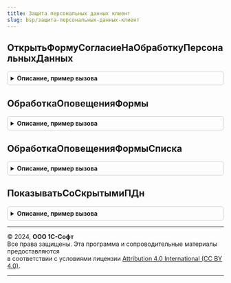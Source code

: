 ```yaml
---
title: Защита персональных данных клиент
slug: bsp/защита-персональных-данных-клиент
---
```



## ОткрытьФормуСогласиеНаОбработкуПерсональныхДанных
<details style="margin: 1em 0; padding: 0.5em; border: 1px solid #ccc; border-radius: 6px;">

<summary style="font-weight: bold; cursor: pointer;">Описание, пример вызова</summary>

```bsl

// Осуществляет переход к форме подготовки согласия на обработку персональных данных,
// используется как клиентский обработчик печати (поэтому является функцией, а не процедурой).
//
// Параметры:
//  ПараметрыПечати - Структура - параметры обработки команды печати:
//   * ОбъектыПечати - Массив           - в первом элементе ожидается субъект персональных данных;
//   * Форма         - ФормаКлиентскогоПриложения - форма, из которой выполняется печать.
//
// Возвращаемое значение:
//   Неопределено - не требуется, т.к. функция является клиентским обработчиком печати.
//
Функция ОткрытьФормуСогласиеНаОбработкуПерсональныхДанных(ПараметрыПечати) Экспорт
```

Пример вызова
```bsl
Результат = ЗащитаПерсональныхДанныхКлиент.ОткрытьФормуСогласиеНаОбработкуПерсональныхДанных(ПараметрыПечати) 
```
</details>

## ОбработкаОповещенияФормы
<details style="margin: 1em 0; padding: 0.5em; border: 1px solid #ccc; border-radius: 6px;">

<summary style="font-weight: bold; cursor: pointer;">Описание, пример вызова</summary>

```bsl

// Определяет, что указанное событие - это событие об уничтожении персональных данных субъектов
// и обновляет объект управляемой формы.
//
// Параметры:
//  Форма - ФормаКлиентскогоПриложения - форма субъекта.
//  ИмяСобытия - Строка - имя обрабатываемого события.
//
Процедура ОбработкаОповещенияФормы(Форма, ИмяСобытия) Экспорт
```

Пример вызова
```bsl
ЗащитаПерсональныхДанныхКлиент.ОбработкаОповещенияФормы(Форма, ИмяСобытия) 
```
</details>

## ОбработкаОповещенияФормыСписка
<details style="margin: 1em 0; padding: 0.5em; border: 1px solid #ccc; border-radius: 6px;">

<summary style="font-weight: bold; cursor: pointer;">Описание, пример вызова</summary>

```bsl

// Определяет, что указанное событие - это событие об уничтожении персональных данных субъектов
// и обновляет данные в таблице субъектов.
//
// Параметры:
//  СписокФормы - ТаблицаФормы - элемент формы динамического списка субъектов.
//  ИмяСобытия - Строка - имя обрабатываемого события.
//
Процедура ОбработкаОповещенияФормыСписка(СписокФормы, ИмяСобытия) Экспорт
```

Пример вызова
```bsl
ЗащитаПерсональныхДанныхКлиент.ОбработкаОповещенияФормыСписка(СписокФормы, ИмяСобытия) 
```
</details>

## ПоказыватьСоСкрытымиПДн
<details style="margin: 1em 0; padding: 0.5em; border: 1px solid #ccc; border-radius: 6px;">

<summary style="font-weight: bold; cursor: pointer;">Описание, пример вызова</summary>

```bsl

// Обработчик команды формы списка субъектов персональных данных.
//
// Параметры:
//   Форма - ФормаКлиентскогоПриложения - форма субъекта.
//   Список - ДинамическийСписок - динамический список субъектов.
//
Процедура ПоказыватьСоСкрытымиПДн(Форма, Список) Экспорт
```

Пример вызова
```bsl
ЗащитаПерсональныхДанныхКлиент.ПоказыватьСоСкрытымиПДн(Форма, Список) 
```
</details>

---

© 2024, **ООО 1С-Софт**  
Все права защищены. Эта программа и сопроводительные материалы предоставляются  
в соответствии с условиями лицензии [Attribution 4.0 International (CC BY 4.0)](https://creativecommons.org/licenses/by/4.0/legalcode).

---
